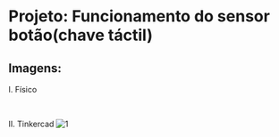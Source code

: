# Projeto: Funcionamento do sensor botão(chave táctil)

## Imagens:
I. Físico

&nbsp;

II. Tinkercad
![1](https://user-images.githubusercontent.com/54013675/217096135-e68f4fc8-90e6-4068-ad90-cba363357201.png)

